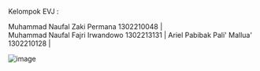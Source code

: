 Kelompok EVJ :

Muhammad Naufal Zaki Permana 1302210048 |              
Muhammad Naufal Fajri Irwandowo 1302213131 | 
Ariel Pabibak Pali' Mallua' 1302210128 |


![image](https://github.com/NaufalHanss1/Tugas7-KelompokEVJ/assets/127006200/946f468e-3958-4154-95dc-135467776777)
